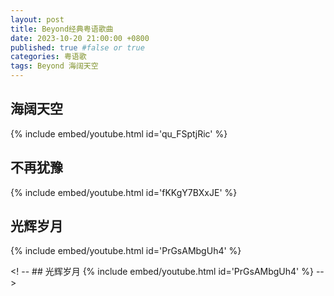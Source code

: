 ```yaml
---
layout: post
title: Beyond经典粤语歌曲
date: 2023-10-20 21:00:00 +0800
published: true #false or true
categories: 粤语歌
tags: Beyond 海阔天空
---
```


## 海阔天空
{% include embed/youtube.html id='qu_FSptjRic' %}


## 不再犹豫
{% include embed/youtube.html id='fKKgY7BXxJE' %}


## 光辉岁月
{% include embed/youtube.html id='PrGsAMbgUh4' %}


<! --  ## 光辉岁月
{% include embed/youtube.html id='PrGsAMbgUh4' %} -->
